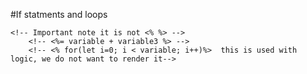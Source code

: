#If statments and loops

    <!-- Important note it is not <% %> -->
        <!-- <%= variable + variable3 %> -->
        <!-- <% for(let i=0; i < variable; i++)%>  this is used with logic, we do not want to render it-->